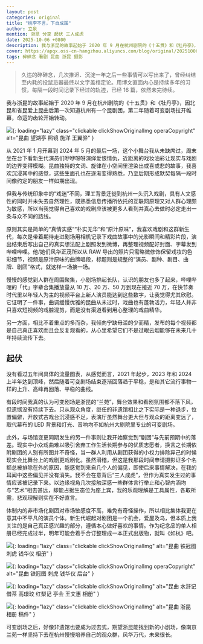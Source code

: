 ```yaml
---
layout: post
categories: original
title: "桃李不言，下自成蹊"
author: 立泉
mention: 浙昆 分享 起伏 三人成虎
date: 2025-10-06 +0800
description: 我与浙昆的故事起始于 2020 年 9 月在杭州剧院的《十五贯》和《牡丹亭》，因北昆和省昆爱上昆曲后第一次知道杭州有一个昆剧团，第二年随着可变剧场拉开帷幕，命运的齿轮开始转动。
cover: https://apqx.oss-cn-hangzhou.aliyuncs.com/blog/original/20251006/DSC04467_thumb.jpg
tags: 碎碎念 看剧 昆曲 浙昆 摄影
---
```


> 久违的碎碎念，几次推迟、沉淀一年之后一些事情可以写出来了，曾经纠结至内耗的投鼠忌器最终以文字盖棺定论。用博文直面内心是持续多年的习惯，每隔一段时间记录下经过的轨迹，已经 16 篇，依然未完待续。

我与浙昆的故事起始于 2020 年 9 月在杭州剧院的《十五贯》和《牡丹亭》，因北昆和省昆爱上昆曲后第一次知道杭州有一个昆剧团，第二年随着可变剧场拉开帷幕，命运的齿轮开始转动。

![](https://apqx.oss-cn-hangzhou.aliyuncs.com/blog/original/20251006/DSC04467_thumb.jpg){: loading="lazy" class="clickable clickShowOriginalImg operaCopyright" alt="昆曲 望湖亭 照镜 施洋 王翼骅" }

从 2021 年 1 月开幕到 2024 年 5 月的最后一场，这个小舞台我从未缺席过，周末坐在台下看新生代演员们咿咿呀呀演绎爱恨情仇，近距离的戏妆油彩让现实与戏剧的边界变得模糊。昆曲独特的文词、旋律在小空间里渲染出或喜或悲的故事，我喜欢沉浸其中的感觉，这些生面孔也在逐渐变得熟悉，乃至后期形成默契每隔一段时间像约定的朋友一样如期出现。

但我与传统印象中的“戏迷”不同，理工背景迁徙到杭州一头沉入戏剧，具有人文感性的同时并未失去自然理性，既熟悉信息传播所依托的互联网原理又对人群心理颇为敏感，所以当我觉得自己喜欢的戏剧应该被更多人看到并真心去做时必定走出一条与众不同的路线。

原则其实是简单的“真情实感”“朴实无华”和“原汁原味”，我喜欢戏剧和这群新生代，每次是带着期待走进剧场用相机记录下戏曲故事中的光影瞬间和精彩片段，演出结束后写出自己的真实想法配上剧照发到微博，再整理视频配好封面、字幕发到哔哩哔哩。他/她们风华正茂所以从 RAW 导出的照片只需略微修饰保留戏妆的色彩细节，视频是原汁原味的曲牌唱段，标题则是规整的“演员、剧种、剧目、曲牌、剧团”格式，就这样一场接一场。

慢慢的感觉到人群在周围聚集，小剧场排起长队，认识的朋友也多了起来，哔哩哔哩的「代」字辈合集播放量从 10 万、20 万、50 万到现在接近 70 万，在快节奏时代里以年轻人为主的视频平台上新人演员能达到这些数字，让我觉得尤其欣慰。它证明了一件事，曲调缓慢优雅的昆曲从未过时，戏曲也有蓬勃活力，年轻人并非只喜欢短视频的戏腔混剪，而是没有渠道看到用心整理的戏曲精华。

另一方面，相比不着重点的多而杂，我倾向宁缺毋滥的少而精，发布的每个视频都是自己真正喜欢而且会反复观看的，从心里希望它们不是过眼云烟能够在未来几十年持续流传下去。

## 起伏

没有看过五年间具体的流量图表，从感觉而言，2021 年起步，2023 年和 2024 上半年达到顶峰，然后随着可变剧场结束逐渐回落趋于平稳，是和其它流行事物一样的上升、高峰再回落、平稳的曲线。

有段时间我真的认为可变剧场是浙昆的“兰苑”，舞台效果和看剧氛围都不落下风，但遗憾没有持续下去。只从观众角度，继任的非遗馆相比之下实际是一种退步，位置偏僻，开放式古戏台沉浸感不足，表演厅虽然舞台更大但与观众的距离变远了，取代幕布的 LED 背景和灯光、音响均不如杭州大剧院里专业的可变剧场。

此外，与场馆变更同期发生的另一件事则让我开始察觉到“剧团”与先前预期中的落差。现实中小众戏曲难以吸引舍弃工作生活长期参与的优质志愿者，换言之长期依附剧团的人别有所图并不奇怪，当一群人利用从剧团获得的小权力排除异己的时候现实会比舞台上的戏剧更戏剧化。虽然滑稽，但这是我那段时间申请摄影证多个名额总被排除在外的原因，能感觉到来自几个人的偏见，即使后来事情解决，在我的耳闻中这些偏见并没有消失。我不会在意背后“三人成虎”，但作为真实发生过的事情应该被记录下来。以边缘视角几次接触深感一些群体言行举止和心智内涵均与“艺术”相去甚远，却能占据生态位为座上宾，我的乐观理解是工具属性，各取所需，悲观理解则实在不好直言。

体制内的非市场化剧团对市场敏感度不高，难免有奇怪操作，所以相比集体我更在意其中不平凡的演员个体。新生代崛起对剧团是一个机会，爱屋及乌，但本质上我关注的是自己真正感兴趣的部分，遵循本心做好喜欢的事情。作为纪念品的单人相册已经完成过半，明年可能会着手合订整理成一本正式出版物，就叫《如杭》吧。

![](https://apqx.oss-cn-hangzhou.aliyuncs.com/blog/original/20251006/IMG_1831_thumb.jpg){: loading="lazy" class="clickable clickShowOriginalImg" alt="昆曲 铁冠图 刺虎 钱华仪 相册" }

![](https://apqx.oss-cn-hangzhou.aliyuncs.com/blog/original/20251006/DSC06605_thumb.jpg){: loading="lazy" class="clickable clickShowOriginalImg operaCopyright" alt="昆曲 铁冠图 刺虎 钱华仪 后台" }

![](https://apqx.oss-cn-hangzhou.aliyuncs.com/blog/original/20251006/IMG_4672_thumb.jpg){: loading="lazy" class="clickable clickShowOriginalImg" alt="昆曲 水浒记 借茶 高璟玟 红梨记 亭会 王文惠 相册" }

![](https://apqx.oss-cn-hangzhou.aliyuncs.com/blog/original/20251006/finder_thumb.webp){: loading="lazy" class="clickable clickShowOriginalImg" alt="昆曲 浙昆 相册 稿件" }

可变剧场之后，好像非遗馆也要成为过去式，期望浙昆能找到新的小剧场，像南京兰苑一样坚持下去在杭州慢慢培养自己的观众群，风华万代，未来很长。
